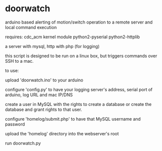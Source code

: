 doorwatch
=========

arduino based alerting of motion/switch operation to a remote server and local command execution

requires:
cdc_acm kernel module
python2-pyserial
python2-httplib

a server with mysql, http with php (for logging)

this script is designed to be run on a linux box, but triggers commands over SSH to a mac.

to use:

upload 'doorwatch.ino' to your arduino

configure 'config.py' to have your logging server's address, serial port of arduino, log URL and mac IP/DNS

create a user in MySQL with the rights to create a database or create the database and grant rights to that user.

configure 'homelog/submit.php' to have that MySQL username and password

upload the 'homelog' directory into the webserver's root

run doorwatch.py
